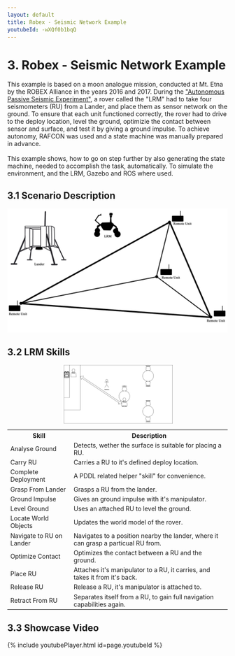 ```yaml
---
layout: default
title: Robex - Seismic Network Example
youtubeId: -wXQf0b1bqQ
---
```


# 3. Robex - Seismic Network Example

This example is based on a moon analogue mission, conducted at Mt. Etna by the ROBEX Alliance in the years 2016 and 2017. During the ["Autonomous Passive Seismic Experiment"](http://www.robex-allianz.de/en/about-robex/demo-missions/), a rover called the "LRM" had to take four seismometers (RU) from a Lander, and place them 
as sensor network on the ground. To ensure that each unit functioned correctly, the rover had to drive to the deploy location, level the ground, optimizie the contact between sensor and surface, and test it by giving a ground impulse. 
To achieve autonomy, RAFCON was used and a state machine was manually prepared in advance. <br>
<br>
This example shows, how to go on step further by also generating the state machine, needed to accomplish the task, automatically. To simulate the environment, and the LRM, Gazebo and ROS where used. 
<!--https://www.hjkc.de/_blog/2017/07/05/8319-raumfahrt-mission-robex-unter-mondbedingungen-auf-dem-vulkan-aetna-durchgefuehrt/-->


## 3.1 Scenario Description

![Robex Seismic Network Scenario Overview](../../assets/images/tutorials/lrm/ROBEX_LRM.png "Scenario Overview")

## 3.2 LRM Skills


<img src="../../assets/images/tutorials/restaurant/restaurant_tutorial_overview.jpg"  alt="Scenario Overview" style="display:block; margin-left: auto; margin-right: auto; width:50%;">
<table>
<tr valign="top"><th>Skill</th><th>Description</th></tr>
<tr><td>Analyse Ground</td><td>Detects, wether the surface is suitable for placing a RU.</td></tr>
<tr><td>Carry RU</td><td>Carries a RU to it's defined deploy location.</td></tr>
<tr><td>Complete Deployment</td><td>A PDDL related helper "skill" for convenience.</td></tr>
<tr><td>Grasp From Lander</td><td>Grasps a RU from the lander.</td></tr>
<tr><td>Ground Impulse</td><td>Gives an ground impulse with it's manipulator.</td></tr>
<tr><td>Level Ground</td><td>Uses an attached RU to level the ground.</td></tr>
<tr><td>Locate World Objects</td><td>Updates the world model of the rover.</td></tr>
<tr><td>Navigate to RU on Lander</td><td>Navigates to a position nearby the lander, where it can grasp a particual RU from.</td></tr>
<tr><td>Optimize Contact</td><td>Optimizes the contact between a RU and the ground.</td></tr>
<tr><td>Place RU</td><td>Attaches it's manipulator to a RU, it carries, and takes it from it's back.</td></tr>
<tr><td>Release RU</td><td>Release a RU, it's manipulator is attached to.</td></tr>
<tr><td>Retract From RU</td><td>Separates itself from a RU, to gain full navigation capabilities again.</td></tr>
</table>

## 3.3 Showcase Video
{% include youtubePlayer.html id=page.youtubeId %}